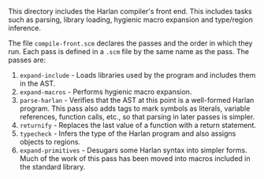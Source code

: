 This directory includes the Harlan compiler's front end. This includes
tasks such as parsing, library loading, hygienic macro expansion and
type/region inference.

The file `compile-front.scm` declares the passes and the order in
which they run. Each pass is defined in a `.scm` file by the same name
as the pass. The passes are:

1. `expand-include` - Loads libraries used by the program and includes
them in the AST.
2. `expand-macros` - Performs hygienic macro expansion.
3. `parse-harlan` - Verifies that the AST at this point is a
well-formed Harlan program. This pass also adds tags to mark symbols
as literals, variable references, function calls, etc., so that
parsing in later passes is simpler.
4. `returnify` - Replaces the last value of a function with a return statement.
5. `typecheck` - Infers the type of the Harlan program and also
assigns objects to regions.
6. `expand-primitives` - Desugars some Harlan syntax into simpler
forms. Much of the work of this pass has been moved into macros
included in the standard library.

